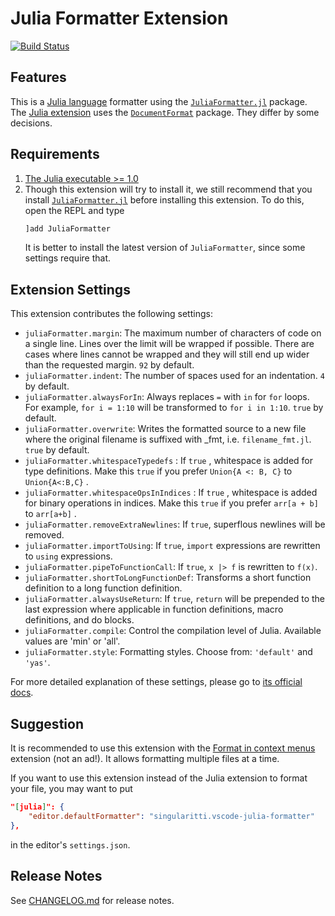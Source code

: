 # Julia Formatter Extension

[![Build Status](https://dev.azure.com/singularitti/vscode-julia-formatter/_apis/build/status/singularitti.vscode-julia-formatter?branchName=master)](https://dev.azure.com/singularitti/vscode-julia-formatter/_build/latest?definitionId=1&branchName=master)

## Features

This is a [Julia language](https://julialang.org/) formatter using the
[`JuliaFormatter.jl`](https://github.com/domluna/JuliaFormatter.jl) package. The
[Julia extension](https://marketplace.visualstudio.com/items?itemName=julialang.language-julia)
uses the [`DocumentFormat`](https://github.com/julia-vscode/DocumentFormat.jl) package.
They differ by some decisions.

## Requirements

1. [The Julia executable >= 1.0](https://julialang.org/downloads/)
2. Though this extension will try to install it, we still recommend that you install
   [`JuliaFormatter.jl`](https://github.com/domluna/JuliaFormatter.jl) before installing
   this extension. To do this, open the REPL and type
   ```julia
   ]add JuliaFormatter
   ```
   It is better to install the latest version of `JuliaFormatter`, since some settings
   require that.

## Extension Settings

This extension contributes the following settings:

* `juliaFormatter.margin`: The maximum number of characters of code on a single line.
  Lines over the limit will be wrapped if possible. There are cases where lines cannot be
  wrapped and they will still end up wider than the requested margin. `92` by default.
* `juliaFormatter.indent`: The number of spaces used for an indentation. `4` by default.
* `juliaFormatter.alwaysForIn`: Always replaces `=` with `in` for `for` loops.
  For example, `for i = 1:10` will be transformed to `for i in 1:10`. `true` by default.
* `juliaFormatter.overwrite`: Writes the formatted source to a new file where
  the original filename is suffixed with _fmt, i.e. `filename_fmt.jl`. `true` by default.
* `juliaFormatter.whitespaceTypedefs` : If `true` , whitespace is added for type definitions.
  Make this `true` if you prefer `Union{A <: B, C}` to `Union{A<:B,C}` .
* `juliaFormatter.whitespaceOpsInIndices` : If `true` , whitespace is added for binary
  operations in indices. Make this `true` if you prefer `arr[a + b]` to `arr[a+b]` .
* `juliaFormatter.removeExtraNewlines`: If `true`, superflous newlines will be removed.
* `juliaFormatter.importToUsing`: If `true`, `import` expressions are rewritten to `using` expressions.
* `juliaFormatter.pipeToFunctionCall`: If `true`, `x |> f` is rewritten to `f(x)`.
* `juliaFormatter.shortToLongFunctionDef`: Transforms a short function definition to a long function definition.
* `juliaFormatter.alwaysUseReturn`: If `true`, `return` will be prepended to the last expression where applicable in function definitions, macro definitions, and do blocks.
* `juliaFormatter.compile`: Control the compilation level of Julia. Available values are 'min' or 'all'.
* `juliaFormatter.style`: Formatting styles. Choose from: `'default'` and `'yas'`.

For more detailed explanation of these settings, please go to
[its official docs](https://domluna.github.io/JuliaFormatter.jl/stable/).

## Suggestion

It is recommended to use this extension with the [Format in context
menus](https://marketplace.visualstudio.com/items?itemName=lacroixdavid1.vscode-format-context-menu)
extension (not an ad!). It allows formatting multiple files at a time.

If you want to use this extension instead of the Julia extension to format your file, you
may want to put
```json
"[julia]": {
    "editor.defaultFormatter": "singularitti.vscode-julia-formatter"
},
```
in the editor's `settings.json`.

## Release Notes

See [CHANGELOG.md](./CHANGELOG.md) for release notes.
